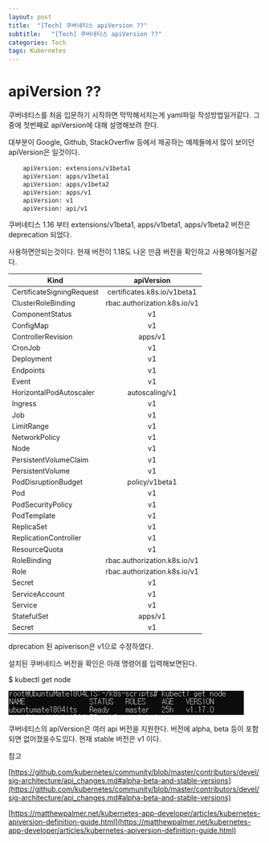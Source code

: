 ```yaml
---
layout: post
title:  "[Tech] 쿠버네티스 apiVersion ??"
subtitle:   "[Tech] 쿠버네티스 apiVersion ??"
categories: Tech
tags: Kubernetes
---
```


# apiVersion ??

쿠버네티스를 처음 입문하기 시작하면 막막해서지는게 yaml파일 작성방법일거같다. 그중에 첫번째로 apiVersion에 대해 설명해보려 한다.

대부분이 Google, Github, StackOverflw 등에서 제공하는 예제들에서 많이 보이던 apiVersion은 일것이다.
```
    apiVersion: extensions/v1beta1
    apiVersion: apps/v1beta1
    apiVersion: apps/v1beta2
    apiVersion: apps/v1
    apiVersion: v1
    apiVersion: api/v1
```
쿠버네티스 1.16 부터 extensions/v1beta1, apps/v1beta1, apps/v1beta2  버전은 deprecation 되었다.

사용하면안되는것이다. 현재 버전이 1.18도 나온 만큼 버전을 확인하고 사용해야될거같다.

| Kind | apiVersion |
|---|:---:|
| CertificateSigningRequest | certificates.k8s.io/v1beta1 |
| ClusterRoleBinding | rbac.authorization.k8s.io/v1 |
| ComponentStatus | v1 |
| ConfigMap | v1 |
| ControllerRevision | apps/v1 |
| CronJob | v1 |
| Deployment | v1 |
| Endpoints | v1 |
| Event | v1 |
| HorizontalPodAutoscaler | autoscaling/v1 |
| Ingress | v1 |
| Job | v1 |
| LimitRange | v1 |
| NetworkPolicy | v1 |
| Node | v1 |
| PersistentVolumeClaim | v1 |
| PersistentVolume | v1 |
| PodDisruptionBudget | policy/v1beta1 |
| Pod | v1 |
| PodSecurityPolicy | v1 |
| PodTemplate | v1 |
| ReplicaSet | v1 |
| ReplicationController | v1 |
| ResourceQuota | v1 |
| RoleBinding | rbac.authorization.k8s.io/v1 |
| Role | rbac.authorization.k8s.io/v1 |
| Secret | v1 |
| ServiceAccount | v1 |
| Service | v1 |
| StatefulSet | apps/v1 |
| Secret | v1 |
dprecation 된 apiverison은 v1으로 수정하였다. 

설치된 쿠버네티스 버전을 확인은 아래 명령어를 입력해보면된다.

$ kubectl get node 

![/assets/img/2020-01-05-Tech-Kubernetes-apiVersion/Untitled.png](/assets/img/2020-01-05-Tech-Kubernetes-apiVersion/Untitled.png)

쿠버네티스의 apiVersion은 여러 api 버전을 지원한다. 버전에 alpha, beta 등이 포함되면 없어졌을수도있다.  현재 stable 버전은 v1 이다. 

참고

[https://github.com/kubernetes/community/blob/master/contributors/devel/sig-architecture/api_changes.md#alpha-beta-and-stable-versions](https://github.com/kubernetes/community/blob/master/contributors/devel/sig-architecture/api_changes.md#alpha-beta-and-stable-versions)

[https://matthewpalmer.net/kubernetes-app-developer/articles/kubernetes-apiversion-definition-guide.html](https://matthewpalmer.net/kubernetes-app-developer/articles/kubernetes-apiversion-definition-guide.html)